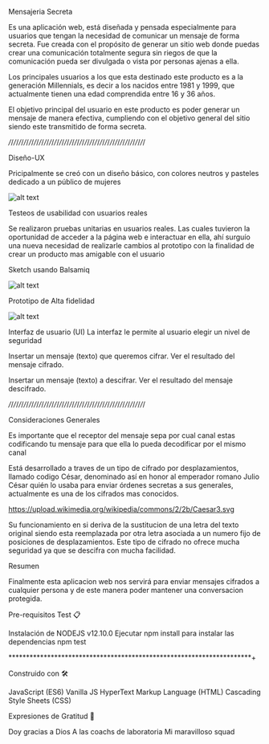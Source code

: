 Mensajeria Secreta  

Es una aplicación web, está diseñada y pensada especialmente para usuarios que tengan la necesidad de comunicar un mensaje de forma secreta.
Fue creada con el propósito de generar un sitio web donde puedas crear una comunicación totalmente segura sin riegos de que la comunicación pueda ser divulgada o vista por personas ajenas a ella. 

Los principales usuarios a los que esta destinado este producto es a la generación Millennials, es decir a  los nacidos entre 1981 y 1999, que actualmente tienen una edad comprendida entre 16 y 36 años. 

El objetivo principal del usuario en este producto es poder generar un mensaje de manera efectiva, cumpliendo con el objetivo general del sitio siendo este transmitido de forma secreta.

*/*/*/*/*/*/*/*/*/*/*/*/*/*/*/*/*/*/*/*/*/*/*/*/*/*/*/*/*/*/*/*/*/*/*/*/*/*/*/*/*/*/*/*/*/*/*/*/*/*/*/*/*/*/

Diseño-UX 

Pricipalmente se creó con un diseño básico, con colores neutros y pasteles dedicado a un público de mujeres 


![alt text](primer_prototipado.png)

Testeos de usabilidad con usuarios reales

Se realizaron pruebas unitarias en usuarios reales. Las cuales tuvieron la oportunidad de acceder a la página web e interactuar en ella, ahí surguío una nueva necesidad de realizarle cambios al prototipo con la finalidad de crear un producto mas amigable con el usuario 

Sketch usando Balsamiq

![alt text](PrototipoBajaFidelidad.png)

Prototipo de Alta fidelidad 

![alt text](PrototipoAltaFidelidad.png)


Interfaz de usuario (UI)
La interfaz le permite al usuario elegir un nivel de seguridad 

Insertar un mensaje (texto) que queremos cifrar.
Ver el resultado del mensaje cifrado.

Insertar un mensaje (texto) a descifrar.
Ver el resultado del mensaje descifrado.

*/*/*/*/*/*/*/*/*/*/*/*/*/*/*/*/*/*/*/*/*/*/*/*/*/*/*/*/*/*/*/*/*/*/*/*/*/*/*/*/*/*/*/*/*/*/*/*/*/*/*/*/*/*/

Consideraciones Generales

Es importante que el receptor del mensaje sepa por cual canal estas codificando tu mensaje para que ella lo pueda decodificar por el mismo canal

Está desarrollado a traves de un tipo de cifrado por desplazamientos, llamado codigo César, denominado así en honor al emperador romano Julio César quién lo usaba para enviar órdenes secretas a sus generales, actualmente es una de los cifrados mas conocidos.

https://upload.wikimedia.org/wikipedia/commons/2/2b/Caesar3.svg

Su funcionamiento en si deriva de la sustitucion de una letra del texto original siendo esta reemplazada por otra letra asociada a un numero fijo de posiciones de desplazamientos. Este tipo de cifrado no ofrece mucha seguridad ya que se descifra con mucha facilidad.

Resumen 

Finalmente esta aplicacion web nos servirá para enviar mensajes cifrados a cualquier persona y de este manera poder mantener una conversacion protegida. 

Pre-requisitos Test 📋

Instalación de NODEJS v12.10.0
Ejecutar npm install para instalar las dependencias 
npm test

*********************************************************************+

Construido con 🛠️

JavaScript (ES6)
Vanilla JS 
HyperText Markup Language (HTML)
Cascading Style Sheets (CSS)

Expresiones de Gratitud 🎁

Doy gracias a Dios
A las coachs de laboratoria
Mi maravilloso squad 
